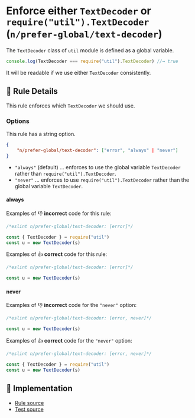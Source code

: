 # Enforce either `TextDecoder` or `require("util").TextDecoder` (`n/prefer-global/text-decoder`)

<!-- end auto-generated rule header -->

The `TextDecoder` class of `util` module is defined as a global variable.

```js
console.log(TextDecoder === require("util").TextDecoder) //→ true
```

It will be readable if we use either `TextDecoder` consistently.

## 📖 Rule Details

This rule enforces which `TextDecoder` we should use.

### Options

This rule has a string option.

```json
{
    "n/prefer-global/text-decoder": ["error", "always" | "never"]
}
```

- `"always"` (default) ... enforces to use the global variable `TextDecoder` rather than `require("util").TextDecoder`.
- `"never"` ... enforces to use `require("util").TextDecoder` rather than the global variable `TextDecoder`.

#### always

Examples of 👎 **incorrect** code for this rule:

```js
/*eslint n/prefer-global/text-decoder: [error]*/

const { TextDecoder } = require("util")
const u = new TextDecoder(s)
```

Examples of 👍 **correct** code for this rule:

```js
/*eslint n/prefer-global/text-decoder: [error]*/

const u = new TextDecoder(s)
```

#### never

Examples of 👎 **incorrect** code for the `"never"` option:

```js
/*eslint n/prefer-global/text-decoder: [error, never]*/

const u = new TextDecoder(s)
```

Examples of 👍 **correct** code for the `"never"` option:

```js
/*eslint n/prefer-global/text-decoder: [error, never]*/

const { TextDecoder } = require("util")
const u = new TextDecoder(s)
```

## 🔎 Implementation

- [Rule source](../../../lib/rules/prefer-global/text-decoder.js)
- [Test source](../../../tests/lib/rules/prefer-global/text-decoder.js)
